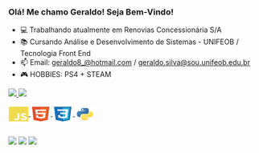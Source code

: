 ### Olá! Me chamo Geraldo! Seja Bem-Vindo! ###

- 💻 Trabalhando atualmente em Renovias Concessionária S/A 
- 📚 Cursando Análise e Desenvolvimento de Sistemas -  UNIFEOB / Tecnologia Front End 
- 📫 Email: geraldo8_@hotmail.com / geraldo.silva@sou.unifeob.edu.br
- 🎮 HOBBIES: PS4 + STEAM

<div align="left">
  <a href="https://www.linkedin.com/in/silvageraldo/">
  <img height="180em" src="https://github-readme-stats.vercel.app/api?username=gsennin&show_icons=true&theme=dark&include_all_commits=true&count_private=true"/>
  <img height="180em" src="https://github-readme-stats.vercel.app/api/top-langs/?username=gsennin&layout=compact&langs_count=7&theme=dark"/>
</div> 
  <div style="display: inline_block"><br>
  <img align="center" alt="Gsennin-Js" height="30" width="40" src="https://raw.githubusercontent.com/devicons/devicon/master/icons/javascript/javascript-plain.svg">
  <img align="center" alt="Gsennin-HTML" height="30" width="40" src="https://raw.githubusercontent.com/devicons/devicon/master/icons/html5/html5-original.svg">
  <img align="center" alt="Gsennin-CSS" height="30" width="40" src="https://raw.githubusercontent.com/devicons/devicon/master/icons/css3/css3-original.svg">
  <img align="center" alt="Gsennin-Python" height="30" width="40" src="https://raw.githubusercontent.com/devicons/devicon/master/icons/python/python-original.svg">
</div>
  
   ##
 
<div>
  <a href="https://www.linkedin.com/in/silvageraldo/" target="_blank"><img src="https://img.shields.io/badge/-LinkedIn-%230077B5?style=for-the-badge&logo=linkedin&logoColor=white" target="_blank"></a>
  <a href = "mailto:contatogeraldo.silva@sou.unifeob.edu.br"><img src="https://img.shields.io/badge/-Gmail-%23333?style=for-the-badge&logo=gmail&logoColor=white" target="_blank"></a>
  <a href="https://instagram.com/geraldo_dp" target="_blank"><img src="https://img.shields.io/badge/-Instagram-%23E4405F?style=for-the-badge&logo=instagram&logoColor=white" target="_blank"></a>
</div>
